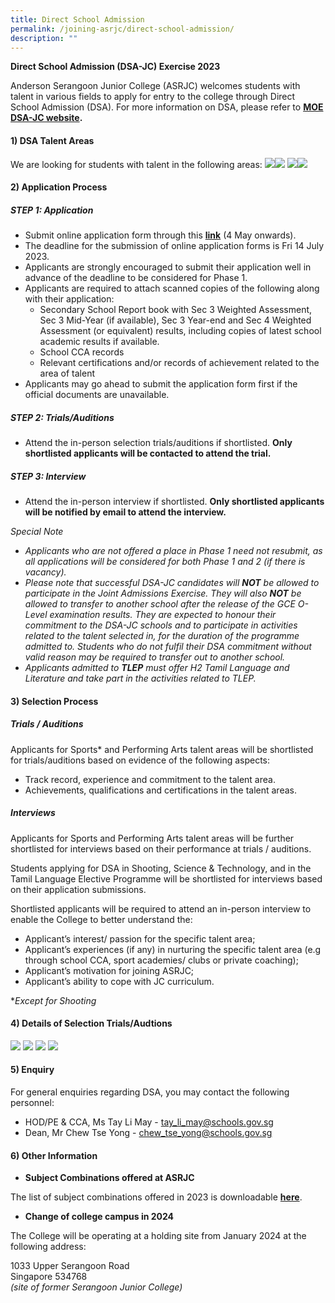 ```yaml
---
title: Direct School Admission
permalink: /joining-asrjc/direct-school-admission/
description: ""
---
```

**Direct School Admission (DSA-JC) Exercise 2023** 

Anderson Serangoon Junior College (ASRJC) welcomes students with talent in various fields to apply for entry to the college through Direct School Admission (DSA). For more information on DSA, please refer to&nbsp;**[MOE DSA-JC website](https://www.moe.gov.sg/post-secondary/admissions/dsa).**

#### **1) DSA Talent Areas**

We are looking for students with talent in the following areas:
![](/images/Images%20for%20DSA%20Talent%20Areas/dsa%20sports.png)![](/images/Images%20for%20DSA%20Talent%20Areas/dsa%20performing%20arts1.png)
![](/images/Images%20for%20DSA%20Talent%20Areas/dsa%20stem.png)![](/images/Images%20for%20DSA%20Talent%20Areas/tlepdsa.png)



#### **2)**&nbsp;**Application Process**

##### **STEP 1: Application**
* Submit online application form through this **[link](https://portal.asrjc.edu.sg/0/dsa.html)** (4 May onwards).
* The deadline for the submission of online application forms is Fri 14 July 2023. 
* Applicants are strongly encouraged to submit their application well in advance of the deadline to be considered for Phase 1.
* Applicants are required to attach scanned copies of the following along with their application:
  * Secondary School Report book with Sec 3 Weighted Assessment, Sec 3 Mid-Year (if available), Sec 3 Year-end and Sec 4 Weighted Assessment (or equivalent) results, including copies of latest school academic results if available. 
  * School CCA records
  * Relevant certifications and/or records of achievement related to the area of talent
* Applicants may go ahead to submit the application form first if the official documents are unavailable.

##### **STEP 2: Trials/Auditions**
* Attend the in-person selection trials/auditions if shortlisted. **Only shortlisted applicants will be contacted to attend the trial.**

##### **STEP 3: Interview**
* Attend the in-person interview if shortlisted. **Only shortlisted applicants will be notified by email to attend the interview.**

*Special Note*
* *Applicants who are not offered a place in Phase 1 need not resubmit, as all applications will be considered for both Phase 1 and 2 (if there is vacancy).*
* *Please note that successful DSA-JC candidates will **NOT** be allowed to participate in the Joint Admissions Exercise. They will also **NOT** be allowed to transfer to another school after the release of the GCE O-Level examination results. They are expected to honour their commitment to the DSA-JC schools and to participate in activities related to the talent selected in, for the duration of the programme admitted to. Students who do not fulfil their DSA commitment without valid reason may be required to transfer out to another school.*
* *Applicants admitted to **TLEP** must offer H2 Tamil Language and Literature and take part in the activities related to TLEP.*


#### **3)**&nbsp;**Selection Process**

##### **Trials / Auditions**

Applicants for Sports* and Performing Arts talent areas will be shortlisted for trials/auditions based on evidence of the following aspects:

*   Track record, experience and commitment to the talent area.
*   Achievements, qualifications and certifications in the talent areas.

##### **Interviews**

Applicants for Sports and Performing Arts talent areas will be further shortlisted for interviews based on their performance at trials / auditions.

Students applying for DSA in Shooting, Science & Technology, and in the Tamil Language Elective Programme will be shortlisted for interviews based on their application submissions.

Shortlisted applicants will be required to attend an in-person interview to enable the College to better understand the:
*   Applicant’s interest/ passion for the specific talent area;
*   Applicant’s experiences (if any) in nurturing the specific talent area (e.g through school CCA, sport academies/ clubs or private coaching);
*   Applicant’s motivation for joining ASRJC;
*   Applicant’s ability to cope with JC curriculum.


**Except for Shooting*

#### **4) Details of Selection Trials/Audtions**

![](/images/Images%20for%20DSA%20Talent%20Areas/dsasngschedule1.png)
![](/images/Images%20for%20DSA%20Talent%20Areas/dsapaschedule.png)
![](/images/Images%20for%20DSA%20Talent%20Areas/dsastemschedule.png)
![](/images/Images%20for%20DSA%20Talent%20Areas/dsatlepscheudle.png)


#### **5) Enquiry**

For general enquiries regarding DSA, you may contact the following personnel:

*   HOD/PE &amp; CCA, Ms Tay Li May -&nbsp;[tay\_li\_may@schools.gov.sg](mailto:tay_li_may@schools.gov.sg)
*   Dean, Mr Chew Tse Yong -&nbsp;[chew\_tse\_yong@schools.gov.sg](mailto:chew_tse_yong@schools.gov.sg)


#### **6) Other Information**


*   **Subject Combinations offered at ASRJC**

The list of subject combinations offered in 2023 is downloadable&nbsp;**[here](/files/asrjc-subject-combination-list-2023.pdf)**.

*   **Change of college campus in 2024**

The College will be operating at a holding site from January 2024 at the following address:

1033 Upper Serangoon Road  
Singapore 534768  
_(site of former Serangoon Junior College)_